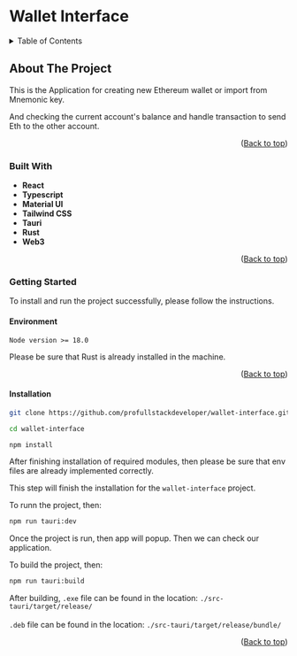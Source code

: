 <a name="readme-top"></a>

# Wallet Interface
<details>
<summary>Table of Contents</summary>
<ol>
<li>
<a href="#about-the-project">About The Project</a>
<ul>
<li>
<a href="#built-with">Built With</a>
</li>
<li>
<a href="#getting-started">Getting Started</a>
<ul>
<li><a href="#environment">Environment</a></li>
<li><a href="#prerequisites">Prerequisites</a></li>
<li><a href="#installation">Installation</a></li>
</ul>
</li>
</ol>
</details>

## About The Project
This is the Application for creating new Ethereum wallet or import from Mnemonic key.

And checking the current account's balance and handle transaction to send Eth to the other account.
<p align="right">(<a href="#readme-top">Back to top</a>)</p>


### Built With


* <b>React</b>
* <b>Typescript</b>
* <b>Material UI</b>
* <b>Tailwind CSS</b>
* <b>Tauri</b>
* <b>Rust</b>
* <b>Web3</b>

<p align="right">(<a href="#readme-top">Back to top</a>)</p>

### Getting Started

To install and run the project successfully, please follow the instructions.

#### Environment
```
Node version >= 18.0
```
Please be sure that Rust is already installed in the machine.

<p align="right">(<a href="#readme-top">Back to top</a>)</p>


#### Installation

```bash
git clone https://github.com/profullstackdeveloper/wallet-interface.git

cd wallet-interface

npm install
```

After finishing installation of required modules, then please be sure that env files are already implemented correctly.

This step will finish the installation for the ``wallet-interface`` project.

To runn the project, then:
```bash
npm run tauri:dev
```

Once the project is run, then app will popup. 
Then we can check our application.

To build the project, then:
```bash
npm run tauri:build
```
After building, `.exe` file can be found in the location: ``./src-tauri/target/release/``
<br></br>
`.deb` file can be found in the location: ``./src-tauri/target/release/bundle/`` 

<p align="right">(<a href="#readme-top">Back to top</a>)</p>
